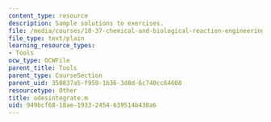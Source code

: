 ```yaml
---
content_type: resource
description: Sample solutions to exercises.
file: /media/courses/10-37-chemical-and-biological-reaction-engineering-spring-2007/949bcf6818ae19332454639514b438a6_odesintegrate.m
file_type: text/plain
learning_resource_types:
- Tools
ocw_type: OCWFile
parent_title: Tools
parent_type: CourseSection
parent_uid: 350837a5-f959-1b36-3d8d-6c740cc64608
resourcetype: Other
title: odesintegrate.m
uid: 949bcf68-18ae-1933-2454-639514b438a6
---
```

